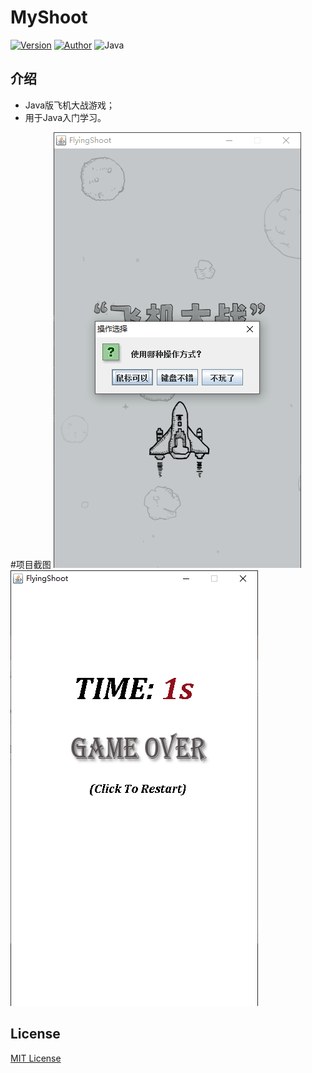 # MyShoot
[![Version](https://img.shields.io/badge/Version-1.0-red.svg "Version 1.0")](https://github.com/ACGkaka/MyShoot "Version")
[![Author](https://img.shields.io/badge/Author-ACGkaka-red.svg "Author")](https://ACGkaka.github.io "Author")
![Java](https://img.shields.io/badge/Java-blue.svg "Java")

## 介绍
* Java版飞机大战游戏；
* 用于Java入门学习。

#项目截图
![ACGkaka-个人博客](./screenshots/1_cover.png "ACGkaka-个人博客")
![ACGkaka-个人博客](./screenshots/5_gameover.png "ACGkaka-个人博客")

## License
[MIT License](./LICENSE "LICENSE")